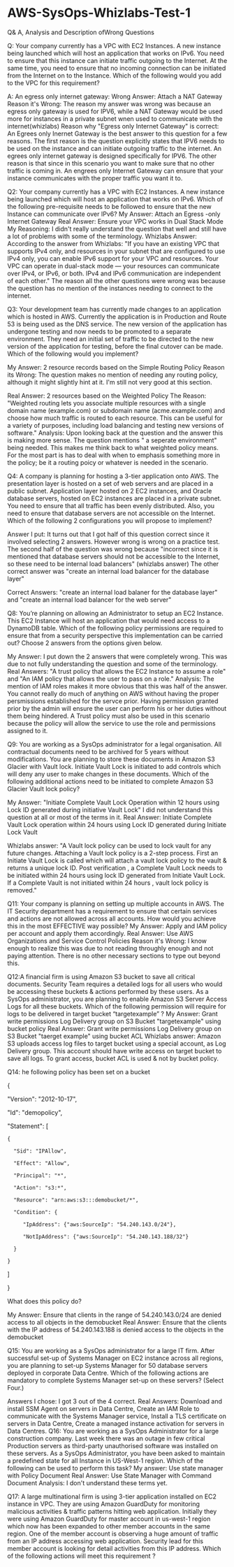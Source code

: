 # AWS-SysOps-Whizlabs-Test-1
Q&amp; A, Analysis and Description ofWrong Questions


Q: Your company currently has a VPC with EC2 Instances. A new instance being launched which will host an application that works on IPv6. You need to ensure that this instance can initiate traffic outgoing to the Internet.
At the same time, you need to ensure that no incoming connection can be initiated from the Internet on to the Instance. 
Which of the following would you add to the VPC for this requirement?

A: An egress only internet gateway: 
Wrong Answer: Attach a NAT Gateway
Reason it's Wrong: The reason my answer was wrong was because an egress only gateway is used for IPV6, while a NAT Gateway would be used more for instances in a private subnet wnen used to communicate with the internet(whizlabs)
Reason why "Egress only Internet Gateway" is correct: An Egrees only Inernet Gateway is the best answer to this question for a few reasons. The first reason is the question explicitly states that IPV6 needs to be used on the instance and can initiate outgoing traffic to the internet. An egrees only internet gateway is designed specifically for IPV6. The other reason is that
since in this scenario you want to make sure that no other traffic is coming in. An engrees only Internet Gateway can ensure that your instance communicates with the proper traffic you want it to. 


Q2: Your company currently has a VPC with EC2 Instances. A new instance being launched which will host an application that works on IPv6. Which of the following pre-requisite needs to be followed to ensure that the new Instance can communicate over IPv6?
My Answer: Attach an Egress -only Internet Gateway
Real Answer: Ensure your VPC works in Dual Stack Mode
My Reasoning: I didn't really understand the question that well and still have a lot of problems with some of the terminology.
Whizlabs Answer: According to the answer from Whizlabs: "If you have an existing VPC that supports IPv4 only, and resources in your subnet that are configured to use IPv4 only, you can enable IPv6 support for your VPC and resources. Your VPC can operate in dual-stack mode — your resources can communicate over IPv4, or IPv6, or both. IPv4 and IPv6 communication are independent of each other." The reason all the other questions were wrong was because the question has no mention of the instances needing to connect to the internet.

Q3: Your development team has currently made changes to an application which is hosted in AWS. Currently the application is in Production and Route 53 is being used as the DNS service. The new version of the application has undergone testing and now needs to be promoted to a separate environment. They need an initial set of traffic to be directed to the new version of the application for testing, before the final cutover can be made. Which of the following would you implement?

My Answer: 2 resource records based on the Simple Routing Policy
Reason its Wrong: The question makes no mention of needing any routing policy, although it might slightly hint at it. I'm still not very good at this section.

Real Answer: 2 resources based on the Weighted Policy
The Reason: "Weighted routing lets you associate multiple resources with a single domain name (example.com) or subdomain name (acme.example.com) and choose how much traffic is routed to each resource. This can be useful for a variety of purposes, including load balancing and testing new versions of software."
Analysis: Upon looking back at the question and the answer this is making more sense. The question mentions " a seperate environment" being needed. This makes me think back to what weighted policy means. For the most part is has to deal with when to emphasis something more in the policy; be it a routing poicy or whatever is needed in the scenario.

Q4: A company is planning for hosting a 3-tier application onto AWS. The presentation layer is hosted on a set of web servers and are placed in a public subnet. Application layer hosted on 2 EC2 instances, and Oracle database servers, hosted on EC2 instances are placed in a private subnet. You need to ensure that all traffic has been evenly distributed. Also, you need to ensure that database servers are not accessible on the Internet.
Which of the following 2 configurations you will propose to implement?

Answer I put: It turns out that I got half of this question correct since it involved selecting 2 answers. However wrong is wrong on a practice test. The second half of the question was wrong because "incorrect since it is mentioned that database servers should not be accessible to the Internet, so these need to be internal load balancers" (whizlabs answer) The other correct answer was "create an internal load balancer for the database layer"

Correct Answers: "create an internal load balaner for the database layer" and  "create an internal load balancer for the web server" 

Q8: You’re planning on allowing an Administrator to setup an EC2 Instance. This EC2 Instance will host an application that would need access to a DynamoDB table. Which of the following policy permissions are required to ensure that from a security perspective this implementation can be carried out? Choose 2 answers from the options given below.

My Answer: I put down the 2 answers that were completely wrong. This was due to not fully understanding the question and some of the terminology.
Real Answers: "A trust policy that allows the EC2 Instance to assume a role" and  "An IAM policy that allows the user to pass on a role." 
Analysis: The mention of IAM roles makes it more obvious that this was half of the answer. You cannot really do much of anything on AWS without having the proper persmissions established for the servce prior. Having permission granted prior by the admin will ensure the user can perform his or her duties without them being hindered. A Trust policy must also be used in this scenario because the policy will allow the service to use the role and permissions assigned to it.

Q9: You are working as a SysOps administrator for a legal organisation. All contractual documents need to be archived for 5 years without modifications. You are planning to store these documents in Amazon S3 Glacier with Vault lock.  Initiate Vault Lock is initiated to add controls which will deny any user to make changes in these documents. Which of the following additional actions need to be initiated to complete Amazon S3 Glacier Vault lock policy?

My Answer: "Initiate Complete Vault Lock Operation within 12 hours using Lock ID generated during initiative Vault Lock" I did not understand this question at all or most of the terms in it.
Real Answer: Initiate Complete Vault Lock operation within 24 hours using Lock ID generated during Initiate Lock Vault

Whizlabs answer: "A Vault lock policy can be used to lock vault for any future changes. Attaching a Vault lock policy is a 2-step process. First an Initiate Vault Lock is called which will attach a vault lock policy to the vault & returns a unique lock ID. Post verification , a Complete Vault Lock needs to  be initiated within 24 hours using lock ID generated from Initiate Vault Lock. If a Complete Vault is not initiated within 24 hours , vault lock policy is removed."

Q11: Your company is planning on setting up multiple accounts in AWS. The IT Security department has a requirement to ensure that certain services and actions are not allowed across all accounts. How would you achieve this in the most EFFECTIVE way possible?
My Answer: Apply and IAM policy per account and apply them accordingly.
Real Answer: Use AWS Organizations and Service Control Policies 
Reason it's Wrong: I know enough to realize this was due to not reading throughly enough and not paying attention. There is no other necessary sections to type out beyond this.

Q12:A financial firm is using Amazon S3 bucket to save all critical documents. Security Team requires a detailed logs for all users who would be accessing these buckets & actions performed by these users. As a SysOps administrator, you are planning to enable Amazon S3 Server Access Logs for all these buckets. Which of the following permission will require for logs to be delivered in target bucket “targetexample” ?
My Answer: Grant write permissions Log Delivery group on S3 Bucket "targetexample" using bucket policy
Real Answer: Grant write permissions Log Delivery group on S3 Bucket "taerget example" using bucket ACL
Whizlabs answer: Amazon S3 uploads access log files to target bucket using a special account, as Log Delivery group. This account should have write access on target bucket to save all logs. To grant access, bucket ACL is used  & not by bucket policy.

Q14:  he following policy has been set on a bucket

{

  "Version": "2012-10-17",

  "Id": "demopolicy",

  "Statement": [

    {

      "Sid": "IPAllow",

      "Effect": "Allow",

      "Principal": "*",

      "Action": "s3:*",

      "Resource": "arn:aws:s3:::demobucket/*",

      "Condition": {

         "IpAddress": {"aws:SourceIp": "54.240.143.0/24"},

         "NotIpAddress": {"aws:SourceIp": "54.240.143.188/32"}

      }

    }

  ]

}

What does this policy do?

My Answer: Ensure that clients in the range of 54.240.143.0/24 are denied access to all objects in the demobucket
Real Answer: Ensure that the clients with the IP address of 54.240.143.188 is denied access to the objects in the demobucket


Q15: You are working as a SysOps administrator for a large IT firm. After successful set-up of Systems Manager on EC2 instance across all regions, you are planning to set-up Systems Manager for 50  database servers deployed in corporate Data Centre. Which of the following actions are mandatory to complete Systems Manager set-up on these servers? (Select Four.)

Answers I chose: I got 3 out of the 4 correct.
Real Answers: Download and install SSM Agent on servers in Data Centre, Create an IAM Role to communicate with the Systems Manager service, Install a TLS certificate on servers in Data Centre, Create a managed instance activation for servers in Data Centres.
Q16: You are working as a SysOps Administrator for a large construction company. Last week there was an outage in few critical Production servers as third-party unauthorised software was installed on these servers.  As a SysOps Administrator, you have been asked to maintain a predefined state for all Instance in US-West-1 region. Which of the following can be used to perform this task?
My answer: Use state manager with Policy Document
Real Answer: Use State Manager with Command Document 
Analysis: I don't understand these terms yet.

Q17: A large multinational firm is using 3-tier application installed on EC2 instance in VPC. They are using Amazon GuardDuty for monitoring malicious activities & traffic patterns hitting web application. Initially they were using Amazon GuardDuty for master account in us-west-1 region which now has been expanded to other member accounts in the same region. One of the member account is observing a huge amount of traffic from an IP address accessing web application. Security lead for this member account is looking for detail activities from this IP address. Which of the following actions will meet this requirement ?

